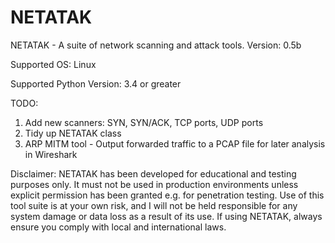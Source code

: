 # NETATAK
NETATAK - A suite of network scanning and attack tools.
Version: 0.5b

Supported OS: Linux

Supported Python Version:
3.4 or greater

TODO:
1) Add new scanners: SYN, SYN/ACK, TCP ports, UDP ports
2) Tidy up NETATAK class
3) ARP MITM tool - Output forwarded traffic to a PCAP file for later analysis in Wireshark

Disclaimer: NETATAK has been developed for educational and testing purposes only.
It must not be used in production environments unless explicit permission has been granted e.g. for penetration testing.
Use of this tool suite is at your own risk, and I will not be held responsible for any system damage or data loss as a result of its use.
If using NETATAK, always ensure you comply with local and international laws.
